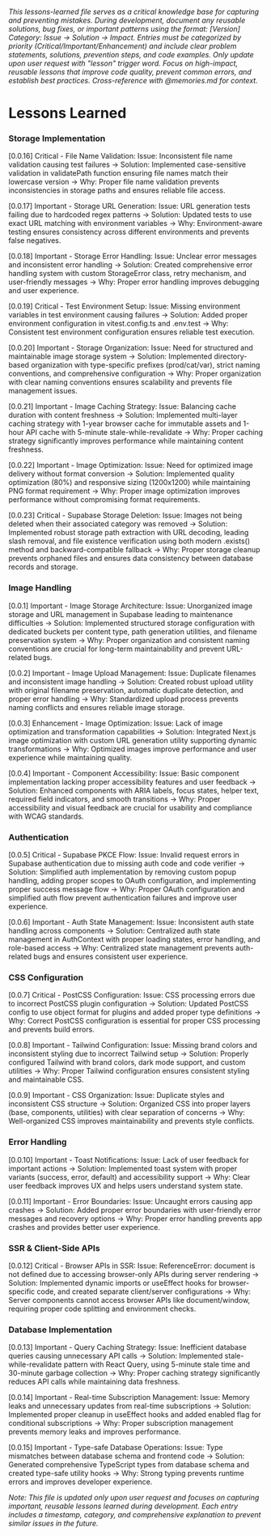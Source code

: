 *This lessons-learned file serves as a critical knowledge base for capturing and preventing mistakes. During development, document any reusable solutions, bug fixes, or important patterns using the format: [Version] Category: Issue → Solution → Impact. Entries must be categorized by priority (Critical/Important/Enhancement) and include clear problem statements, solutions, prevention steps, and code examples. Only update upon user request with "lesson" trigger word. Focus on high-impact, reusable lessons that improve code quality, prevent common errors, and establish best practices. Cross-reference with @memories.md for context.*

# Lessons Learned

### Storage Implementation
[0.0.16] Critical - File Name Validation: Issue: Inconsistent file name validation causing test failures → Solution: Implemented case-sensitive validation in validatePath function ensuring file names match their lowercase version → Why: Proper file name validation prevents inconsistencies in storage paths and ensures reliable file access.

[0.0.17] Important - Storage URL Generation: Issue: URL generation tests failing due to hardcoded regex patterns → Solution: Updated tests to use exact URL matching with environment variables → Why: Environment-aware testing ensures consistency across different environments and prevents false negatives.

[0.0.18] Important - Storage Error Handling: Issue: Unclear error messages and inconsistent error handling → Solution: Created comprehensive error handling system with custom StorageError class, retry mechanism, and user-friendly messages → Why: Proper error handling improves debugging and user experience.

[0.0.19] Critical - Test Environment Setup: Issue: Missing environment variables in test environment causing failures → Solution: Added proper environment configuration in vitest.config.ts and .env.test → Why: Consistent test environment configuration ensures reliable test execution.

[0.0.20] Important - Storage Organization: Issue: Need for structured and maintainable image storage system → Solution: Implemented directory-based organization with type-specific prefixes (prod/cat/var), strict naming conventions, and comprehensive configuration → Why: Proper organization with clear naming conventions ensures scalability and prevents file management issues.

[0.0.21] Important - Image Caching Strategy: Issue: Balancing cache duration with content freshness → Solution: Implemented multi-layer caching strategy with 1-year browser cache for immutable assets and 1-hour API cache with 5-minute stale-while-revalidate → Why: Proper caching strategy significantly improves performance while maintaining content freshness.

[0.0.22] Important - Image Optimization: Issue: Need for optimized image delivery without format conversion → Solution: Implemented quality optimization (80%) and responsive sizing (1200x1200) while maintaining PNG format requirement → Why: Proper image optimization improves performance without compromising format requirements.

[0.0.23] Critical - Supabase Storage Deletion: Issue: Images not being deleted when their associated category was removed → Solution: Implemented robust storage path extraction with URL decoding, leading slash removal, and file existence verification using both modern .exists() method and backward-compatible fallback → Why: Proper storage cleanup prevents orphaned files and ensures data consistency between database records and storage.

### Image Handling
[0.0.1] Important - Image Storage Architecture: Issue: Unorganized image storage and URL management in Supabase leading to maintenance difficulties → Solution: Implemented structured storage configuration with dedicated buckets per content type, path generation utilities, and filename preservation system → Why: Proper organization and consistent naming conventions are crucial for long-term maintainability and prevent URL-related bugs.

[0.0.2] Important - Image Upload Management: Issue: Duplicate filenames and inconsistent image handling → Solution: Created robust upload utility with original filename preservation, automatic duplicate detection, and proper error handling → Why: Standardized upload process prevents naming conflicts and ensures reliable image storage.

[0.0.3] Enhancement - Image Optimization: Issue: Lack of image optimization and transformation capabilities → Solution: Integrated Next.js image optimization with custom URL generation utility supporting dynamic transformations → Why: Optimized images improve performance and user experience while maintaining quality.

[0.0.4] Important - Component Accessibility: Issue: Basic component implementation lacking proper accessibility features and user feedback → Solution: Enhanced components with ARIA labels, focus states, helper text, required field indicators, and smooth transitions → Why: Proper accessibility and visual feedback are crucial for usability and compliance with WCAG standards.

### Authentication
[0.0.5] Critical - Supabase PKCE Flow: Issue: Invalid request errors in Supabase authentication due to missing auth code and code verifier → Solution: Simplified auth implementation by removing custom popup handling, adding proper scopes to OAuth configuration, and implementing proper success message flow → Why: Proper OAuth configuration and simplified auth flow prevent authentication failures and improve user experience.

[0.0.6] Important - Auth State Management: Issue: Inconsistent auth state handling across components → Solution: Centralized auth state management in AuthContext with proper loading states, error handling, and role-based access → Why: Centralized state management prevents auth-related bugs and ensures consistent user experience.

### CSS Configuration
[0.0.7] Critical - PostCSS Configuration: Issue: CSS processing errors due to incorrect PostCSS plugin configuration → Solution: Updated PostCSS config to use object format for plugins and added proper type definitions → Why: Correct PostCSS configuration is essential for proper CSS processing and prevents build errors.

[0.0.8] Important - Tailwind Configuration: Issue: Missing brand colors and inconsistent styling due to incorrect Tailwind setup → Solution: Properly configured Tailwind with brand colors, dark mode support, and custom utilities → Why: Proper Tailwind configuration ensures consistent styling and maintainable CSS.

[0.0.9] Important - CSS Organization: Issue: Duplicate styles and inconsistent CSS structure → Solution: Organized CSS into proper layers (base, components, utilities) with clear separation of concerns → Why: Well-organized CSS improves maintainability and prevents style conflicts.

### Error Handling
[0.0.10] Important - Toast Notifications: Issue: Lack of user feedback for important actions → Solution: Implemented toast system with proper variants (success, error, default) and accessibility support → Why: Clear user feedback improves UX and helps users understand system state.

[0.0.11] Important - Error Boundaries: Issue: Uncaught errors causing app crashes → Solution: Added proper error boundaries with user-friendly error messages and recovery options → Why: Proper error handling prevents app crashes and provides better user experience.

### SSR & Client-Side APIs
[0.0.12] Critical - Browser APIs in SSR: Issue: ReferenceError: document is not defined due to accessing browser-only APIs during server rendering → Solution: Implemented dynamic imports or useEffect hooks for browser-specific code, and created separate client/server configurations → Why: Server components cannot access browser APIs like document/window, requiring proper code splitting and environment checks.

### Database Implementation
[0.0.13] Important - Query Caching Strategy: Issue: Inefficient database queries causing unnecessary API calls → Solution: Implemented stale-while-revalidate pattern with React Query, using 5-minute stale time and 30-minute garbage collection → Why: Proper caching strategy significantly reduces API calls while maintaining data freshness.

[0.0.14] Important - Real-time Subscription Management: Issue: Memory leaks and unnecessary updates from real-time subscriptions → Solution: Implemented proper cleanup in useEffect hooks and added enabled flag for conditional subscriptions → Why: Proper subscription management prevents memory leaks and improves performance.

[0.0.15] Important - Type-safe Database Operations: Issue: Type mismatches between database schema and frontend code → Solution: Generated comprehensive TypeScript types from database schema and created type-safe utility hooks → Why: Strong typing prevents runtime errors and improves developer experience.

*Note: This file is updated only upon user request and focuses on capturing important, reusable lessons learned during development. Each entry includes a timestamp, category, and comprehensive explanation to prevent similar issues in the future.*
